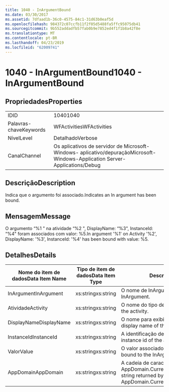 ```yaml
---
title: 1040 - InArgumentBound
ms.date: 03/30/2017
ms.assetid: 7dfaad1b-36c0-4575-84c1-31d63b0eaf5d
ms.openlocfilehash: 984372c07ccfb11f2f05d5488fa5ffc95075db41
ms.sourcegitcommit: 9b552addadfb57fab0b9e7852ed4f1f1b8a42f8e
ms.translationtype: MT
ms.contentlocale: pt-BR
ms.lasthandoff: 04/23/2019
ms.locfileid: "62009741"
---
```

# <a name="1040---inargumentbound"></a><span data-ttu-id="40260-102">1040 - InArgumentBound</span><span class="sxs-lookup"><span data-stu-id="40260-102">1040 - InArgumentBound</span></span>
## <a name="properties"></a><span data-ttu-id="40260-103">Propriedades</span><span class="sxs-lookup"><span data-stu-id="40260-103">Properties</span></span>  
  
|||  
|-|-|  
|<span data-ttu-id="40260-104">ID</span><span class="sxs-lookup"><span data-stu-id="40260-104">ID</span></span>|<span data-ttu-id="40260-105">1040</span><span class="sxs-lookup"><span data-stu-id="40260-105">1040</span></span>|  
|<span data-ttu-id="40260-106">Palavras-chave</span><span class="sxs-lookup"><span data-stu-id="40260-106">Keywords</span></span>|<span data-ttu-id="40260-107">WFActivities</span><span class="sxs-lookup"><span data-stu-id="40260-107">WFActivities</span></span>|  
|<span data-ttu-id="40260-108">Nível</span><span class="sxs-lookup"><span data-stu-id="40260-108">Level</span></span>|<span data-ttu-id="40260-109">Detalhado</span><span class="sxs-lookup"><span data-stu-id="40260-109">Verbose</span></span>|  
|<span data-ttu-id="40260-110">Canal</span><span class="sxs-lookup"><span data-stu-id="40260-110">Channel</span></span>|<span data-ttu-id="40260-111">Os aplicativos de servidor de Microsoft-Windows- aplicativo/depuração</span><span class="sxs-lookup"><span data-stu-id="40260-111">Microsoft-Windows-Application Server-Applications/Debug</span></span>|  
  
## <a name="description"></a><span data-ttu-id="40260-112">Descrição</span><span class="sxs-lookup"><span data-stu-id="40260-112">Description</span></span>  
 <span data-ttu-id="40260-113">Indica que o argumento foi associado.</span><span class="sxs-lookup"><span data-stu-id="40260-113">Indicates an In argument has been bound.</span></span>  
  
## <a name="message"></a><span data-ttu-id="40260-114">Mensagem</span><span class="sxs-lookup"><span data-stu-id="40260-114">Message</span></span>  
 <span data-ttu-id="40260-115">O argumento “%1 " na atividade “%2 ", DisplayName: “%3", InstanceId: “%4" foram associados com valor: %5.</span><span class="sxs-lookup"><span data-stu-id="40260-115">In argument '%1' on Activity '%2', DisplayName: '%3', InstanceId: '%4' has been bound with value: %5.</span></span>  
  
## <a name="details"></a><span data-ttu-id="40260-116">Detalhes</span><span class="sxs-lookup"><span data-stu-id="40260-116">Details</span></span>  
  
|<span data-ttu-id="40260-117">Nome do item de dados</span><span class="sxs-lookup"><span data-stu-id="40260-117">Data Item Name</span></span>|<span data-ttu-id="40260-118">Tipo de item de dados</span><span class="sxs-lookup"><span data-stu-id="40260-118">Data Item Type</span></span>|<span data-ttu-id="40260-119">Descrição</span><span class="sxs-lookup"><span data-stu-id="40260-119">Description</span></span>|  
|--------------------|--------------------|-----------------|  
|<span data-ttu-id="40260-120">InArgument</span><span class="sxs-lookup"><span data-stu-id="40260-120">InArgument</span></span>|<span data-ttu-id="40260-121">xs:string</span><span class="sxs-lookup"><span data-stu-id="40260-121">xs:string</span></span>|<span data-ttu-id="40260-122">O nome de InArgument.</span><span class="sxs-lookup"><span data-stu-id="40260-122">The name of the InArgument.</span></span>|  
|<span data-ttu-id="40260-123">Atividade</span><span class="sxs-lookup"><span data-stu-id="40260-123">Activity</span></span>|<span data-ttu-id="40260-124">xs:string</span><span class="sxs-lookup"><span data-stu-id="40260-124">xs:string</span></span>|<span data-ttu-id="40260-125">O nome do tipo de atividade.</span><span class="sxs-lookup"><span data-stu-id="40260-125">The type name of the activity.</span></span>|  
|<span data-ttu-id="40260-126">DisplayName</span><span class="sxs-lookup"><span data-stu-id="40260-126">DisplayName</span></span>|<span data-ttu-id="40260-127">xs:string</span><span class="sxs-lookup"><span data-stu-id="40260-127">xs:string</span></span>|<span data-ttu-id="40260-128">O nome para exibição de atividade.</span><span class="sxs-lookup"><span data-stu-id="40260-128">The display name of the activity.</span></span>|  
|<span data-ttu-id="40260-129">InstanceId</span><span class="sxs-lookup"><span data-stu-id="40260-129">InstanceId</span></span>|<span data-ttu-id="40260-130">xs:string</span><span class="sxs-lookup"><span data-stu-id="40260-130">xs:string</span></span>|<span data-ttu-id="40260-131">A identificação de instância de atividade.</span><span class="sxs-lookup"><span data-stu-id="40260-131">The instance id of the activity.</span></span>|  
|<span data-ttu-id="40260-132">Valor</span><span class="sxs-lookup"><span data-stu-id="40260-132">Value</span></span>|<span data-ttu-id="40260-133">xs:string</span><span class="sxs-lookup"><span data-stu-id="40260-133">xs:string</span></span>|<span data-ttu-id="40260-134">O valor associado ao InArgument.</span><span class="sxs-lookup"><span data-stu-id="40260-134">The value bound to the InArgument.</span></span>|  
|<span data-ttu-id="40260-135">AppDomain</span><span class="sxs-lookup"><span data-stu-id="40260-135">AppDomain</span></span>|<span data-ttu-id="40260-136">xs:string</span><span class="sxs-lookup"><span data-stu-id="40260-136">xs:string</span></span>|<span data-ttu-id="40260-137">A cadeia de caracteres retornada por AppDomain.CurrentDomain.FriendlyName.</span><span class="sxs-lookup"><span data-stu-id="40260-137">The string returned by AppDomain.CurrentDomain.FriendlyName.</span></span>|
